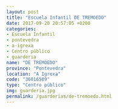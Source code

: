 ```yaml
---
layout: post
title: "Escuela Infantil DE TREMOEDO"
date: 2017-09-20 20:57:05 +0200
categories:
- Escuela Infantil
- pontevedra
- a-igrexa
- Centro público
- guarderia
name: "DE TREMOEDO"
province: "Pontevedra"
location: "A Igrexa"
code: "36016589"
type: "Centro público"
img: guarderia.jpg
permalink: /guarderias/de-tremoedo.html
---
```

